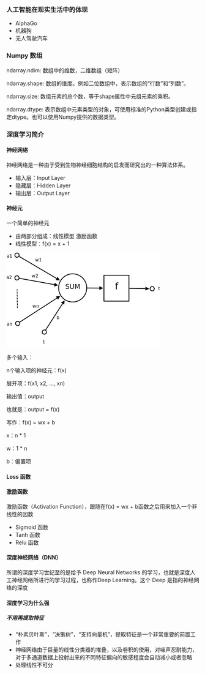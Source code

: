 ### 人工智能在现实生活中的体现
- AlphaGo
- 机器狗
- 无人驾驶汽车

### Numpy 数组
ndarray.ndim: 数组中的维数，二维数组（矩阵）

ndarray.shape: 数组的维度。例如二位数组中，表示数组的“行数”和“列数”。

ndarray.size: 数组元素的总个数，等于shape属性中元组元素的乘积。

ndarray.dtype: 表示数组中元素类型的对象，可使用标准的Python类型创建或指定dtype。也可以使用Numpy提供的数据类型。

### 深度学习简介

#### 神经网络
神经网络是一种由于受到生物神经细胞结构的启发而研究出的一种算法体系。

- 输入层：Input Layer
- 隐藏层：Hidden Layer
- 输出层：Output Layer

#### 神经元
一个简单的神经元
- 由两部分组成：线性模型 激励函数
- 线性模型：f(x) = x + 1

![神经元](images/Ncell.png)

多个输入：

n个输入项的神经元：f(x)

展开项：f(x1, x2, ..., xn)

输出值：output

也就是：output = f(x)

写作：f(x) = wx + b

x：n * 1

w：1 * n

b：偏置项

#### Loss 函数

#### 激励函数
激励函数（Activation Function），跟随在f(x) = wx + b函数之后用来加入一个非线性的因数
- Sigmoid 函数
- Tanh 函数
- Relu 函数

#### 深度神经网络（DNN）
所谓的深度学习世纪至的是给予 Deep Neural Networks 的学习，也就是深度人工神经网络所进行的学习过程，也称作Deep Learning。这个 Deep 是指的神经网络的深度

#### 深度学习为什么强
##### 不用再提取特征
- “朴素贝叶斯”，“决策树”，“支持向量机”，提取特征是一个非常重要的前置工作
- 神经网络由于巨量的线性分类器的堆叠，以及卷积的使用，对噪声忍耐能力，对于多通道数据上投射出来的不同特征偏向的敏感程度会自动减小或者忽略
- 处理线性不可分

